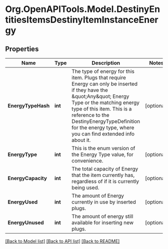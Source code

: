 # Org.OpenAPITools.Model.DestinyEntitiesItemsDestinyItemInstanceEnergy

## Properties

Name | Type | Description | Notes
------------ | ------------- | ------------- | -------------
**EnergyTypeHash** | **int** | The type of energy for this item. Plugs that require Energy can only be inserted if they have the \&quot;Any\&quot; Energy Type or the matching energy type of this item. This is a reference to the DestinyEnergyTypeDefinition for the energy type, where you can find extended info about it. | [optional] 
**EnergyType** | **int** | This is the enum version of the Energy Type value, for convenience. | [optional] 
**EnergyCapacity** | **int** | The total capacity of Energy that the item currently has, regardless of if it is currently being used. | [optional] 
**EnergyUsed** | **int** | The amount of Energy currently in use by inserted plugs. | [optional] 
**EnergyUnused** | **int** | The amount of energy still available for inserting new plugs. | [optional] 

[[Back to Model list]](../README.md#documentation-for-models) [[Back to API list]](../README.md#documentation-for-api-endpoints) [[Back to README]](../README.md)

